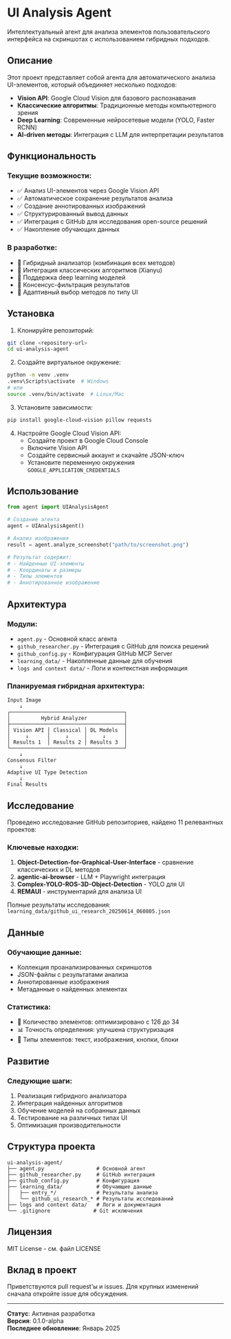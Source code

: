 # UI Analysis Agent

Интеллектуальный агент для анализа элементов пользовательского интерфейса на скриншотах с использованием гибридных подходов.

## Описание

Этот проект представляет собой агента для автоматического анализа UI-элементов, который объединяет несколько подходов:

- **Vision API**: Google Cloud Vision для базового распознавания
- **Классические алгоритмы**: Традиционные методы компьютерного зрения
- **Deep Learning**: Современные нейросетевые модели (YOLO, Faster RCNN)
- **AI-driven методы**: Интеграция с LLM для интерпретации результатов

## Функциональность

### Текущие возможности:
- ✅ Анализ UI-элементов через Google Vision API
- ✅ Автоматическое сохранение результатов анализа
- ✅ Создание аннотированных изображений
- ✅ Структурированный вывод данных
- ✅ Интеграция с GitHub для исследования open-source решений
- ✅ Накопление обучающих данных

### В разработке:
- 🔄 Гибридный анализатор (комбинация всех методов)
- 🔄 Интеграция классических алгоритмов (Xianyu)
- 🔄 Поддержка deep learning моделей
- 🔄 Консенсус-фильтрация результатов
- 🔄 Адаптивный выбор методов по типу UI

## Установка

1. Клонируйте репозиторий:
```bash
git clone <repository-url>
cd ui-analysis-agent
```

2. Создайте виртуальное окружение:
```bash
python -m venv .venv
.venv\Scripts\activate  # Windows
# или
source .venv/bin/activate  # Linux/Mac
```

3. Установите зависимости:
```bash
pip install google-cloud-vision pillow requests
```

4. Настройте Google Cloud Vision API:
   - Создайте проект в Google Cloud Console
   - Включите Vision API
   - Создайте сервисный аккаунт и скачайте JSON-ключ
   - Установите переменную окружения `GOOGLE_APPLICATION_CREDENTIALS`

## Использование

```python
from agent import UIAnalysisAgent

# Создание агента
agent = UIAnalysisAgent()

# Анализ изображения
result = agent.analyze_screenshot("path/to/screenshot.png")

# Результат содержит:
# - Найденные UI-элементы
# - Координаты и размеры
# - Типы элементов
# - Аннотированное изображение
```

## Архитектура

### Модули:
- `agent.py` - Основной класс агента
- `github_researcher.py` - Интеграция с GitHub для поиска решений
- `github_config.py` - Конфигурация GitHub MCP Server
- `learning_data/` - Накопленные данные для обучения
- `logs and context data/` - Логи и контекстная информация

### Планируемая гибридная архитектура:
```
Input Image
    ↓
┌─────────────────────────────────────┐
│          Hybrid Analyzer            │
├─────────────────────────────────────┤
│ Vision API │ Classical │ DL Models  │
│     ↓      │     ↓     │     ↓      │
│ Results 1  │ Results 2 │ Results 3  │
└─────────────────────────────────────┘
    ↓
Consensus Filter
    ↓
Adaptive UI Type Detection
    ↓
Final Results
```

## Исследование

Проведено исследование GitHub репозиториев, найдено 11 релевантных проектов:

### Ключевые находки:
1. **Object-Detection-for-Graphical-User-Interface** - сравнение классических и DL методов
2. **agentic-ai-browser** - LLM + Playwright интеграция
3. **Complex-YOLO-ROS-3D-Object-Detection** - YOLO для UI
4. **REMAUI** - инструментарий для анализа UI

Полные результаты исследования: `learning_data/github_ui_research_20250614_060805.json`

## Данные

### Обучающие данные:
- Коллекция проанализированных скриншотов
- JSON-файлы с результатами анализа
- Аннотированные изображения
- Метаданные о найденных элементах

### Статистика:
- 🔢 Количество элементов: оптимизировано с 126 до 34
- 📊 Точность определения: улучшена структуризация
- 🎯 Типы элементов: текст, изображения, кнопки, блоки

## Развитие

### Следующие шаги:
1. Реализация гибридного анализатора
2. Интеграция найденных алгоритмов
3. Обучение моделей на собранных данных
4. Тестирование на различных типах UI
5. Оптимизация производительности

## Структура проекта

```
ui-analysis-agent/
├── agent.py                 # Основной агент
├── github_researcher.py     # GitHub интеграция
├── github_config.py         # Конфигурация
├── learning_data/           # Обучающие данные
│   ├── entry_*/             # Результаты анализа
│   └── github_ui_research_* # Результаты исследований
├── logs and context data/   # Логи и документация
└── .gitignore              # Git исключения
```

## Лицензия

MIT License - см. файл LICENSE

## Вклад в проект

Приветствуются pull request'ы и issues. Для крупных изменений сначала откройте issue для обсуждения.

---

**Статус**: Активная разработка  
**Версия**: 0.1.0-alpha  
**Последнее обновление**: Январь 2025
